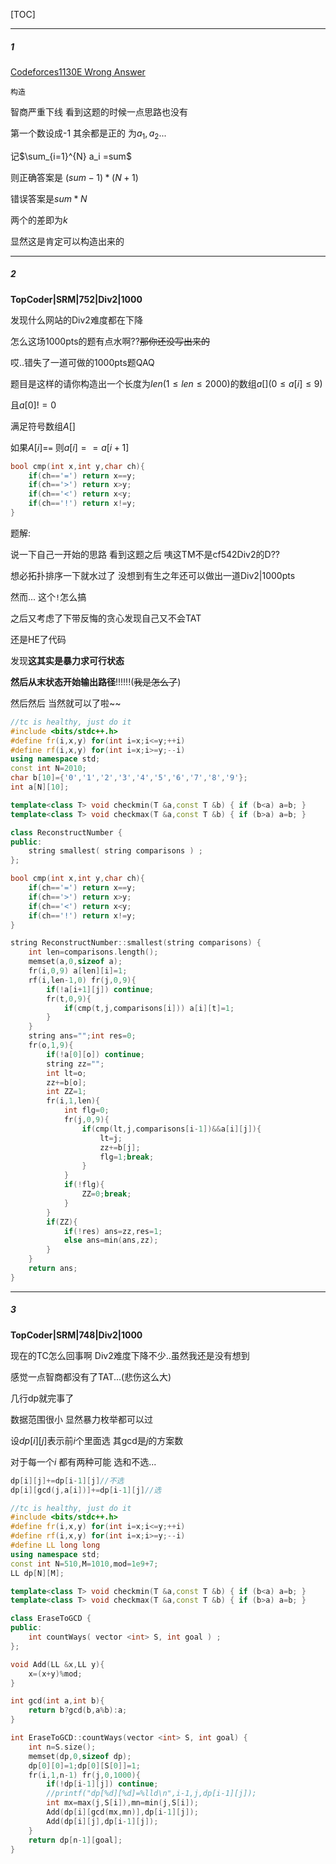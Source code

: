 [TOC]

------

##### 1

[Codeforces1130E Wrong Answer](http://codeforces.com/contest/1130/problem/E)

`构造`

智商严重下线 看到这题的时候一点思路也没有

第一个数设成-1 其余都是正的 为$a_1,a_2... ​$ 

记$\sum_{i=1}^{N} a_i =sum​$

则正确答案是 $(sum-1)*(N+1)​$

错误答案是$sum*N​$

两个的差即为$k​$

显然这是肯定可以构造出来的



-----

##### 2

**TopCoder|SRM|752|Div2|1000**

发现什么网站的Div2难度都在下降

怎么这场1000pts的题有点水啊??~~那你还没写出来的~~

哎..错失了一道可做的1000pts题QAQ

题目是这样的请你构造出一个长度为$len$$(1 \leq len \leq 2000)$的数组$a[](0 \leq a[i] \leq 9)$

且$a[0]!=0$

满足符号数组$A[]​$ 

如果$A[i]​$=`=` 则$a[i]==a[i+1]​$ 

```c++
bool cmp(int x,int y,char ch){
	if(ch=='=') return x==y;
	if(ch=='>') return x>y;
	if(ch=='<') return x<y;
	if(ch=='!') return x!=y;
}
```

题解:

说一下自己一开始的思路 看到这题之后 咦这TM不是cf542Div2的D??

想必拓扑排序一下就水过了 没想到有生之年还可以做出一道Div2|1000pts

然而... 这个`!`怎么搞

之后又考虑了下带反悔的贪心发现自己又不会TAT

还是HE了代码

发现**这其实是暴力求可行状态**

**然后从末状态开始输出路径**!!!!!!(~~我是怎么了~~)

然后然后 当然就可以了啦~~

```c++
//tc is healthy, just do it
#include <bits/stdc++.h>
#define fr(i,x,y) for(int i=x;i<=y;++i)
#define rf(i,x,y) for(int i=x;i>=y;--i)
using namespace std;
const int N=2010;
char b[10]={'0','1','2','3','4','5','6','7','8','9'};
int a[N][10];

template<class T> void checkmin(T &a,const T &b) { if (b<a) a=b; } 
template<class T> void checkmax(T &a,const T &b) { if (b>a) a=b; }

class ReconstructNumber {
public:
    string smallest( string comparisons ) ;
};

bool cmp(int x,int y,char ch){
	if(ch=='=') return x==y;
	if(ch=='>') return x>y;
	if(ch=='<') return x<y;
	if(ch=='!') return x!=y;
}

string ReconstructNumber::smallest(string comparisons) {
    int len=comparisons.length();
    memset(a,0,sizeof a);
    fr(i,0,9) a[len][i]=1;
	rf(i,len-1,0) fr(j,0,9){
		if(!a[i+1][j]) continue;
		fr(t,0,9){
			if(cmp(t,j,comparisons[i])) a[i][t]=1;
		}
	}
	string ans="";int res=0;
	fr(o,1,9){
		if(!a[0][o]) continue;
		string zz="";
		int lt=o;
		zz+=b[o];
		int ZZ=1;
		fr(i,1,len){
			int flg=0;
			fr(j,0,9){
				if(cmp(lt,j,comparisons[i-1])&&a[i][j]){
					lt=j;
					zz+=b[j];
					flg=1;break;
				}
			}
			if(!flg){
				ZZ=0;break;
			}
		}
		if(ZZ){
			if(!res) ans=zz,res=1;
			else ans=min(ans,zz);
		}
	}
	return ans;
}
```



------

##### 3

**TopCoder|SRM|748|Div2|1000**

现在的TC怎么回事啊 Div2难度下降不少..虽然我还是没有想到

感觉一点智商都没有了TAT...(悲伤这么大)

几行dp就完事了

数据范围很小 显然暴力枚举都可以过

设$dp[i][j]$表示前$i$个里面选 其gcd是$j$的方案数

对于每一个$i$ 都有两种可能 选和不选...

```c++
dp[i][j]+=dp[i-1][j]//不选
dp[i][gcd(j,a[i])]+=dp[i-1][j]//选
```



```c++
//tc is healthy, just do it
#include <bits/stdc++.h>
#define fr(i,x,y) for(int i=x;i<=y;++i)
#define rf(i,x,y) for(int i=x;i>=y;--i)
#define LL long long
using namespace std;
const int N=510,M=1010,mod=1e9+7;
LL dp[N][M];

template<class T> void checkmin(T &a,const T &b) { if (b<a) a=b; } 
template<class T> void checkmax(T &a,const T &b) { if (b>a) a=b; }

class EraseToGCD {
public:
    int countWays( vector <int> S, int goal ) ;
};

void Add(LL &x,LL y){
	x=(x+y)%mod;
}

int gcd(int a,int b){
	return b?gcd(b,a%b):a;
}

int EraseToGCD::countWays(vector <int> S, int goal) {
    int n=S.size();
    memset(dp,0,sizeof dp);
	dp[0][0]=1;dp[0][S[0]]=1;
    fr(i,1,n-1) fr(j,0,1000){
    	if(!dp[i-1][j]) continue;
    	//printf("dp[%d][%d]=%lld\n",i-1,j,dp[i-1][j]);
    	int mx=max(j,S[i]),mn=min(j,S[i]);
    	Add(dp[i][gcd(mx,mn)],dp[i-1][j]);
    	Add(dp[i][j],dp[i-1][j]);
    }
    return dp[n-1][goal];
}
```



